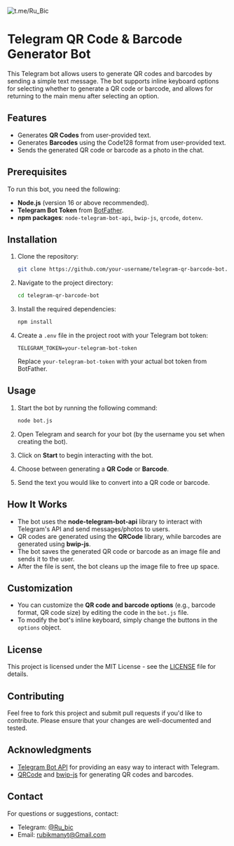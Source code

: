 ![t.me/Ru_Bic](src/Ru_Bic.png)

# Telegram QR Code & Barcode Generator Bot

This Telegram bot allows users to generate QR codes and barcodes by sending a simple text message. The bot supports inline keyboard options for selecting whether to generate a QR code or barcode, and allows for returning to the main menu after selecting an option.

## Features

- Generates **QR Codes** from user-provided text.
- Generates **Barcodes** using the Code128 format from user-provided text.
- Sends the generated QR code or barcode as a photo in the chat.

## Prerequisites

To run this bot, you need the following:

- **Node.js** (version 16 or above recommended).
- **Telegram Bot Token** from [BotFather](https://core.telegram.org/bots#botfather).
- **npm packages**: `node-telegram-bot-api`, `bwip-js`, `qrcode`, `dotenv`.

## Installation

1. Clone the repository:

   ```bash
   git clone https://github.com/your-username/telegram-qr-barcode-bot.git
   ```

2. Navigate to the project directory:

   ```bash
   cd telegram-qr-barcode-bot
   ```

3. Install the required dependencies:

   ```bash
   npm install
   ```

4. Create a `.env` file in the project root with your Telegram bot token:

   ```text
   TELEGRAM_TOKEN=your-telegram-bot-token
   ```

   Replace `your-telegram-bot-token` with your actual bot token from BotFather.

## Usage

1. Start the bot by running the following command:

   ```bash
   node bot.js
   ```

2. Open Telegram and search for your bot (by the username you set when creating the bot).
3. Click on **Start** to begin interacting with the bot.
4. Choose between generating a **QR Code** or **Barcode**.
5. Send the text you would like to convert into a QR code or barcode.

## How It Works

- The bot uses the **node-telegram-bot-api** library to interact with Telegram's API and send messages/photos to users.
- QR codes are generated using the **QRCode** library, while barcodes are generated using **bwip-js**.
- The bot saves the generated QR code or barcode as an image file and sends it to the user.
- After the file is sent, the bot cleans up the image file to free up space.

## Customization

- You can customize the **QR code and barcode options** (e.g., barcode format, QR code size) by editing the code in the `bot.js` file.
- To modify the bot's inline keyboard, simply change the buttons in the `options` object.

## License

This project is licensed under the MIT License - see the [LICENSE](LICENSE) file for details.

## Contributing

Feel free to fork this project and submit pull requests if you'd like to contribute. Please ensure that your changes are well-documented and tested.

## Acknowledgments

- [Telegram Bot API](https://core.telegram.org/bots/api) for providing an easy way to interact with Telegram.
- [QRCode](https://www.npmjs.com/package/qrcode) and [bwip-js](https://www.npmjs.com/package/bwip-js) for generating QR codes and barcodes.

## Contact

For questions or suggestions, contact:

- Telegram: [@Ru\_bic](https://t.me/Ru_Bic)
- Email: [rubikmanyt@Gmail.com](mailto\:rubikmanyt@Gmail.com)